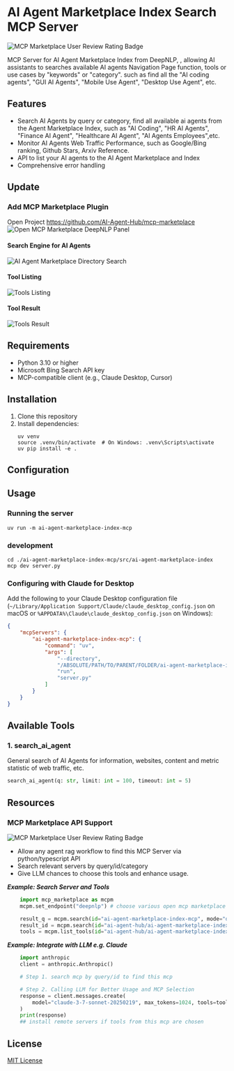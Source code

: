 # AI Agent Marketplace Index Search MCP Server

![MCP Marketplace User Review Rating Badge](http://www.deepnlp.org/api/marketplace/svg?name=ai-agent-marketplace-index/ai-agent-marketplace-index)

MCP Server for AI Agent Marketplace Index from DeepNLP, , allowing AI assistants to searches available AI agents Navigation Page function, tools or use cases by "keywords" or "category". such as find all the "AI coding agents", "GUI AI Agents", "Mobile Use Agent", "Desktop Use Agent", etc.

## Features

- Search AI Agents by query or category, find all available ai agents from the Agent Marketplace Index, such as "AI Coding", "HR AI Agents", "Finance AI Agent", "Healthcare AI Agent", "AI Agents Employees",etc.
- Monitor AI Agents Web Traffic Performance, such as Google/Bing ranking, Github Stars, Arxiv Reference.
- API to list your AI agents to the AI Agent Marketplace and Index
- Comprehensive error handling

## Update 
### Add MCP Marketplace Plugin
Open Project https://github.com/AI-Agent-Hub/mcp-marketplace
![Open MCP Marketplace DeepNLP Panel](https://raw.githubusercontent.com/AI-Agent-Hub/mcp-marketplace/refs/heads/main/docs/remote_mcp_server.jpg)

#### Search Engine for AI Agents
![AI Agent Marketplace Directory Search](https://raw.githubusercontent.com/AI-Agent-Hub/AI-Agent-Marketplace/refs/heads/main/AI%20Agent%20Marketplace%20Search.jpg)

#### Tool Listing
![Tools Listing](https://raw.githubusercontent.com/AI-Agent-Hub/ai-agent-marketplace-index-mcp/refs/heads/main/docs/mcp_list_tools.jpg)

#### Tool Result
![Tools Result](https://raw.githubusercontent.com/AI-Agent-Hub/ai-agent-marketplace-index-mcp/refs/heads/main/docs/mcp_agent_info_result.jpg)


## Requirements

- Python 3.10 or higher
- Microsoft Bing Search API key
- MCP-compatible client (e.g., Claude Desktop, Cursor)

## Installation

1. Clone this repository
2. Install dependencies:
   ```
   uv venv
   source .venv/bin/activate  # On Windows: .venv\Scripts\activate
   uv pip install -e .
   ```

## Configuration

## Usage

### Running the server

```
uv run -m ai-agent-marketplace-index-mcp
```

### development

```
cd ./ai-agent-marketplace-index-mcp/src/ai-agent-marketplace-index
mcp dev server.py
```

### Configuring with Claude for Desktop

Add the following to your Claude Desktop configuration file (`~/Library/Application Support/Claude/claude_desktop_config.json` on macOS or `%APPDATA%\Claude\claude_desktop_config.json` on Windows):

```json
{
    "mcpServers": {
        "ai-agent-marketplace-index-mcp": {
            "command": "uv",
            "args": [
                "--directory",
                "/ABSOLUTE/PATH/TO/PARENT/FOLDER/ai-agent-marketplace-index-mcp/src/ai-agent-marketplace-index",
                "run",
                "server.py"
            ]
        }
    }
}
```

## Available Tools

### 1. search_ai_agent
General search of AI Agents for information, websites, content and metric statistic of web traffic, etc.

```python
search_ai_agent(q: str, limit: int = 100, timeout: int = 5)
```

## Resources 

### MCP Marketplace API Support
![MCP Marketplace User Review Rating Badge](http://www.deepnlp.org/api/marketplace/svg?ai-agent-hub/ai-agent-marketplace-index-mcp)
- Allow any agent rag workflow to find this MCP Server via python/typescript API
- Search relevant servers by query/id/category
- Give LLM chances to choose this tools and enhance usage.

***Example: Search Server and Tools***
```python
    import mcp_marketplace as mcpm
    mcpm.set_endpoint("deepnlp") # choose various open mcp marketplace endpoint

    result_q = mcpm.search(id="ai-agent-marketplace-index-mcp", mode="dict", page_id=0, count_per_page=100)
    result_id = mcpm.search(id="ai-agent-hub/ai-agent-marketplace-index-mcp", mode="dict", page_id=0, count_per_page=100)
    tools = mcpm.list_tools(id="ai-agent-hub/ai-agent-marketplace-index-mcp")
```

***Example: Integrate with LLM e.g. Claude***
```python
    import anthropic
    client = anthropic.Anthropic()

    # Step 1. search mcp by query/id to find this mcp

    # Step 2. Calling LLM for Better Usage and MCP Selection
    response = client.messages.create(
        model="claude-3-7-sonnet-20250219", max_tokens=1024, tools=tools, messages=[]
    )
    print(response)
    ## install remote servers if tools from this mcp are chosen
```

## License

[MIT License](LICENSE)

